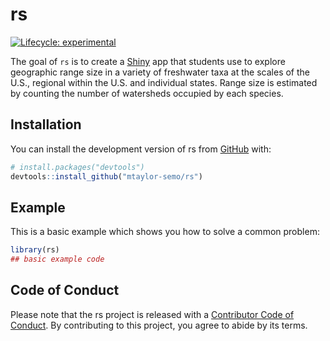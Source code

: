
# rs

<!-- badges: start -->
[![Lifecycle: experimental](https://img.shields.io/badge/lifecycle-experimental-orange.svg)](https://lifecycle.r-lib.org/articles/stages.html#experimental)
<!-- badges: end -->


<!-- badges: end -->

The goal of `rs` is to create a [Shiny](https://shiny.rstudio.com) app that students use to explore geographic range size in a variety of freshwater taxa at the scales of the U.S., regional within the U.S. and individual states. Range size is estimated by counting the number of watersheds occupied by each species.

## Installation

You can install the development version of rs from [GitHub](https://github.com/) with:

``` r
# install.packages("devtools")
devtools::install_github("mtaylor-semo/rs")
```

## Example

This is a basic example which shows you how to solve a common problem:

``` r
library(rs)
## basic example code
```

## Code of Conduct

Please note that the rs project is released with a [Contributor Code of Conduct](https://contributor-covenant.org/version/2/0/CODE_OF_CONDUCT.html). By contributing to this project, you agree to abide by its terms.

